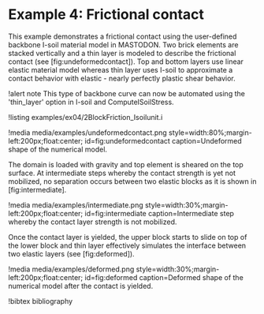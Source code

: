 # Example 4: Frictional contact

This example demonstrates a frictional contact using the user-defined backbone I-soil material model
in MASTODON. Two brick elements are stacked vertically and a thin layer is modeled to describe the
frictional contact (see [fig:undeformedcontact]). Top and bottom layers use linear elastic material
model whereas thin layer uses I-soil to approximate a contact behavior with elastic - nearly
perfectly plastic shear behavior.

!alert note
This type of backbone curve can now be automated using the 'thin_layer' option in I-soil and
ComputeISoilStress.

!listing examples/ex04/2BlockFriction_Isoilunit.i

!media media/examples/undeformedcontact.png
       style=width:80%;margin-left:200px;float:center;
       id=fig:undeformedcontact
       caption=Undeformed shape of the numerical model.

The domain is loaded with gravity and top element is sheared on the top surface. At intermediate
steps whereby the contact strength is yet not mobilized, no separation occurs between two elastic
blocks as it is shown in [fig:intermediate].

!media media/examples/intermediate.png
       style=width:30%;margin-left:200px;float:center;
       id=fig:intermediate
       caption=Intermediate step whereby the contact layer strength is not mobilized.

Once the contact layer is yielded, the upper block starts to slide on top of the lower block and thin
layer effectively simulates the interface between two elastic layers (see [fig:deformed]).

!media media/examples/deformed.png
       style=width:30%;margin-left:200px;float:center;
       id=fig:deformed
       caption=Deformed shape of the numerical model after the contact is yielded.

!bibtex bibliography
